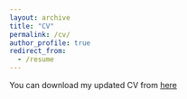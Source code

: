 ```yaml
---
layout: archive
title: "CV"
permalink: /cv/
author_profile: true
redirect_from:
  - /resume
---
```


You can download my updated CV from [here](/files/CV_Nov.pdf)

